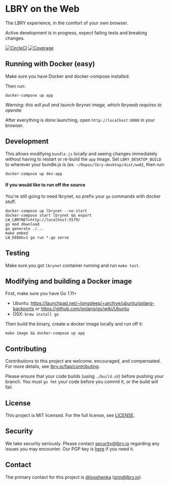 # LBRY on the Web

The LBRY experience, in the comfort of your own browser.

Active development is in progress, expect failing tests and breaking changes.

[![CircleCI](https://img.shields.io/circleci/project/github/lbryio/lbryweb.go/master.svg)](https://circleci.com/gh/lbryio/lbryweb.go/tree/master) [![Coverage](https://img.shields.io/coveralls/github/lbryio/lbryweb.go.svg)](https://coveralls.io/github/lbryio/lbryweb.go)

## Running with Docker (easy)

Make sure you have Docker and docker-compose installed.

Then run:

```
docker-compose up app
```

_Warning: this will pull and launch lbrynet image, which lbryweb requires to operate_

After everything is done launching, open `http://localhost:8080` in your browser.

## Development

This allows modifying `bundle.js` locally and seeing changes immediately without having to restart or re-build the `app` image.
Set `LBRY_DESKTOP_BUILD` to wherever your bundle.js is (ex. `~/Repos/lbry-desktop/dist/web`), then run:

```
docker-compose up dev-app
```

#### If you would like to run off the source

You're still going to need lbrynet, so prefix your `go` commands with docker stuff.

```
docker-compose up lbrynet --no-start
docker-compose start lbrynet && export LW_LBRYNET=http://localhost:5579/
go mod download
go generate ./...
make embed
LW_DEBUG=1 go run *.go serve
```

## Testing

Make sure you got `lbrynet` container running and run `make test`.

## Modifying and building a Docker image

First, make sure you have Go 1.11+

- Ubuntu: https://launchpad.net/~longsleep/+archive/ubuntu/golang-backports or https://github.com/golang/go/wiki/Ubuntu
- OSX: `brew install go`

Then build the binary, create a docker image locally and run off it:

```
make image && docker-compose up app
```

## Contributing

Contributions to this project are welcome, encouraged, and compensated. For more details, see [lbry.io/faq/contributing](https://lbry.io/faq/contributing).

Please ensure that your code builds (using `./build.sh`) before pushing your branch. You must `go fmt` your code before you commit it, or the build will fail.


## License

This project is MIT licensed. For the full license, see [LICENSE](LICENSE).


## Security

We take security seriously. Please contact security@lbry.io regarding any issues you may encounter.
Our PGP key is [here](https://keybase.io/lbry/key.asc) if you need it.


## Contact

The primary contact for this project is [@lyoshenka](https://github.com/lyoshenka) (grin@lbry.io).

